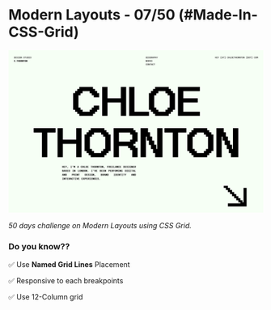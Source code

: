 # Modern Layouts - 07/50 (#Made-In-CSS-Grid)

![Screenshot](/assets/images/Layout-07-screenshot.png)

_50 days challenge on Modern Layouts using CSS Grid._

### Do you know??

✅ Use **Named Grid Lines** Placement

✅ Responsive to each breakpoints

✅ Use 12-Column grid
